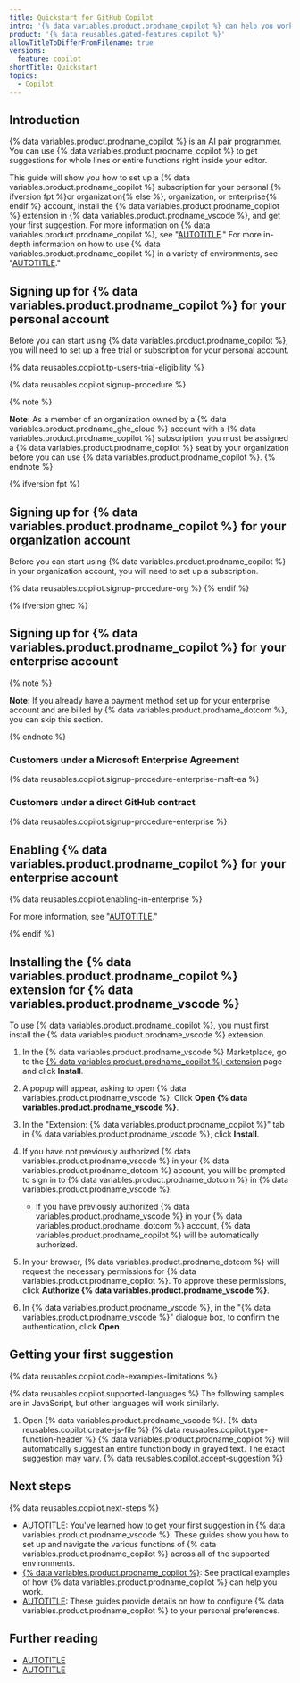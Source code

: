 ```yaml
---
title: Quickstart for GitHub Copilot
intro: '{% data variables.product.prodname_copilot %} can help you work, by offering inline suggestions as you code.'
product: '{% data reusables.gated-features.copilot %}'
allowTitleToDifferFromFilename: true
versions:
  feature: copilot
shortTitle: Quickstart
topics:
  - Copilot
---
```


## Introduction

{% data variables.product.prodname_copilot %} is an AI pair programmer. You can use {% data variables.product.prodname_copilot %} to get suggestions for whole lines or entire functions right inside your editor.

This guide will show you how to set up a {% data variables.product.prodname_copilot %} subscription for your personal {% ifversion fpt %}or organization{% else %}, organization, or enterprise{% endif %} account, install the {% data variables.product.prodname_copilot %} extension in {% data variables.product.prodname_vscode %}, and get your first suggestion. For more information on {% data variables.product.prodname_copilot %}, see "[AUTOTITLE](/copilot/overview-of-github-copilot/about-github-copilot-for-individuals)." For more in-depth information on how to use {% data variables.product.prodname_copilot %} in a variety of environments, see "[AUTOTITLE](/copilot/getting-started-with-github-copilot)."

## Signing up for {% data variables.product.prodname_copilot %} for your personal account

Before you can start using {% data variables.product.prodname_copilot %}, you will need to set up a free trial or subscription for your personal account.

{% data reusables.copilot.tp-users-trial-eligibility %}

{% data reusables.copilot.signup-procedure %}

{% note %}

**Note:** As a member of an organization owned by a {% data variables.product.prodname_ghe_cloud %} account with a {% data variables.product.prodname_copilot %} subscription, you must be assigned a {% data variables.product.prodname_copilot %} seat by your organization before you can use {% data variables.product.prodname_copilot %}.
{% endnote %}

{% ifversion fpt %}

## Signing up for {% data variables.product.prodname_copilot %} for your organization account

Before you can start using {% data variables.product.prodname_copilot %} in your organization account, you will need to set up a subscription.

{% data reusables.copilot.signup-procedure-org %}
{% endif %}

{% ifversion ghec %}

## Signing up for {% data variables.product.prodname_copilot %} for your enterprise account

{% note %}

**Note:** If you already have a payment method set up for your enterprise account and are billed by {% data variables.product.prodname_dotcom %}, you can skip this section.

{% endnote %}

### Customers under a Microsoft Enterprise Agreement

{% data reusables.copilot.signup-procedure-enterprise-msft-ea %}

### Customers under a direct GitHub contract

{% data reusables.copilot.signup-procedure-enterprise %}

## Enabling {% data variables.product.prodname_copilot %} for your enterprise account

{% data reusables.copilot.enabling-in-enterprise %}

For more information, see "[AUTOTITLE](/copilot/overview-of-github-copilot/enabling-and-setting-up-github-copilot-for-business)."

{% endif %}

## Installing the {% data variables.product.prodname_copilot %} extension for {% data variables.product.prodname_vscode %}

To use {% data variables.product.prodname_copilot %}, you must first install the {% data variables.product.prodname_vscode %} extension.

1. In the {% data variables.product.prodname_vscode %} Marketplace, go to the [{% data variables.product.prodname_copilot %} extension](https://marketplace.visualstudio.com/items?itemName=GitHub.copilot) page and click **Install**.
1. A popup will appear, asking to open {% data variables.product.prodname_vscode %}. Click **Open {% data variables.product.prodname_vscode %}**.
1. In the "Extension: {% data variables.product.prodname_copilot %}" tab in {% data variables.product.prodname_vscode %}, click **Install**.
1. If you have not previously authorized {% data variables.product.prodname_vscode %} in your {% data variables.product.prodname_dotcom %} account, you will be prompted to sign in to {% data variables.product.prodname_dotcom %} in {% data variables.product.prodname_vscode %}.

   - If you have previously authorized {% data variables.product.prodname_vscode %} in your {% data variables.product.prodname_dotcom %} account, {% data variables.product.prodname_copilot %} will be automatically authorized.

1. In your browser, {% data variables.product.prodname_dotcom %} will request the necessary permissions for {% data variables.product.prodname_copilot %}. To approve these permissions, click **Authorize {% data variables.product.prodname_vscode %}**.
1. In {% data variables.product.prodname_vscode %}, in the "{% data variables.product.prodname_vscode %}" dialogue box, to confirm the authentication, click **Open**.

## Getting your first suggestion

{% data reusables.copilot.code-examples-limitations %}

{% data reusables.copilot.supported-languages %} The following samples are in JavaScript, but other languages will work similarly.

1. Open {% data variables.product.prodname_vscode %}.
{% data reusables.copilot.create-js-file %}
{% data reusables.copilot.type-function-header %}
   {% data variables.product.prodname_copilot %} will automatically suggest an entire function body in grayed text. The exact suggestion may vary.
{% data reusables.copilot.accept-suggestion %}

## Next steps

{% data reusables.copilot.next-steps %}

- [AUTOTITLE](/copilot/getting-started-with-github-copilot): You've learned how to get your first suggestion in {% data variables.product.prodname_vscode %}. These guides show you how to set up and navigate the various functions of {% data variables.product.prodname_copilot %} across all of the supported environments.
- [{% data variables.product.prodname_copilot %}](https://copilot.github.com/): See practical examples of how {% data variables.product.prodname_copilot %} can help you work.
- [AUTOTITLE](/copilot/configuring-github-copilot): These guides provide details on how to configure {% data variables.product.prodname_copilot %} to your personal preferences.

## Further reading

- [AUTOTITLE](/copilot/overview-of-github-copilot/about-github-copilot-for-individuals)
- [AUTOTITLE](/copilot/overview-of-github-copilot/about-github-copilot-for-business)
